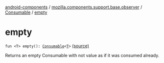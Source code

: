 [android-components](../../index.md) / [mozilla.components.support.base.observer](../index.md) / [Consumable](index.md) / [empty](./empty.md)

# empty

`fun <T> empty(): `[`Consumable`](index.md)`<`[`T`](empty.md#T)`>` [(source)](https://github.com/mozilla-mobile/android-components/blob/master/components/support/base/src/main/java/mozilla/components/support/base/observer/Consumable.kt#L96)

Returns an empty Consumable with not value as if it was consumed already.


